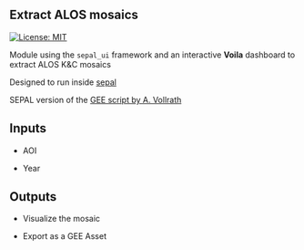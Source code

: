 ## Extract ALOS mosaics
[![License: MIT](https://img.shields.io/badge/License-MIT-yellow.svg)](https://opensource.org/licenses/MIT)


Module using the `sepal_ui` framework and an interactive **Voila** dashboard to extract ALOS K&C mosaics 

Designed to run inside [sepal](https://sepal.io) 

SEPAL version of the [GEE script by A. Vollrath](https://code.earthengine.google.com/3784ea8db0b93bcaa41d1a3ada0c055e)


## Inputs

- AOI

- Year


## Outputs

- Visualize the mosaic

- Export as a GEE Asset


